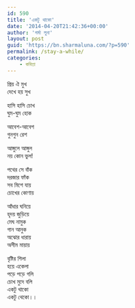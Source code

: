 ```yaml
---
id: 590
title: 'একটু থাকো'
date: '2014-04-20T21:42:36+00:00'
author: 'শর্মা লুনা'
layout: post
guid: 'https://bn.sharmaluna.com/?p=590'
permalink: /stay-a-while/
categories:
    - কবিতা
---
```


প্রিয় ঐ মুখ  
দেখে হয় সুখ

হাসি হাসি চোখ  
ঘুম-ঘুম হোক

আবেশ-আবেশ  
গুনগুন রেশ

আঙ্গুলে আঙ্গুল  
নয় কোন ভুল!

পথের সে বাঁক  
দরজার ফাঁক  
সব মিশে যায়  
চোখের কোণায়

আঁধার ঘনিয়ে  
হৃদয় জুড়িয়ে  
মেঘ নামুক  
গান আনুক  
অঝোর ধারায়  
অসীম মায়ায়

বৃষ্টির শিলা  
হয়ে একেলা  
পড়ে পড়ে গলি  
চোখ মুদে বলি  
একটু থাকো  
একটু থেকো।।